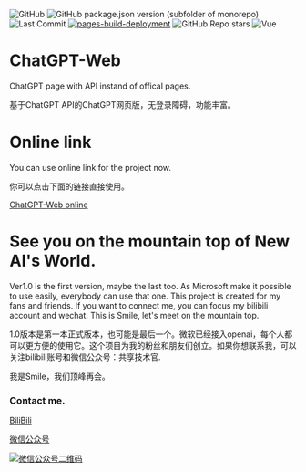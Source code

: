 
![GitHub](https://img.shields.io/github/license/Smeleo/ChatGPT-Web)
![GitHub package.json version (subfolder of monorepo)](https://img.shields.io/github/package-json/v/Smeleo/Chatgpt-Web?filename=chatgpt-web%2Fpackage.json)
![Last Commit](https://img.shields.io/github/last-commit/Smeleo/Chatgpt-Web)
[![pages-build-deployment](https://github.com/Smeleo/ChatGPT-Web/actions/workflows/pages/pages-build-deployment/badge.svg?branch=gh-pages)](https://github.com/Smeleo/ChatGPT-Web/actions/workflows/pages/pages-build-deployment)
![GitHub Repo stars](https://img.shields.io/github/stars/smeleo/ChatGPT-Web)
 ![Vue](https://img.shields.io/badge/Vue.js-35495E?logo=vue.js&logoColor=4FC08D)
# ChatGPT-Web
ChatGPT page with API instand of offical pages.

基于ChatGPT API的ChatGPT网页版，无登录障碍，功能丰富。

# Online link

You can use online link for the project now.

你可以点击下面的链接直接使用。

[ChatGPT-Web online](https://smeleo.github.io/ChatGPT-Web/ChatGPT-Web/)

# See you on the mountain top of New AI's World.

Ver1.0 is the first version, maybe the last too. As Microsoft make it possible to use easily, everybody can use that one. This project is created for my fans and friends. If you want to connect me, you can focus my bilibili account and wechat. This is Smile, let's meet on the mountain top.

1.0版本是第一本正式版本，也可能是最后一个。微软已经接入openai，每个人都可以更方便的使用它。这个项目为我的粉丝和朋友们创立。如果你想联系我，可以关注bilibili账号和微信公众号：共享技术官.

我是Smile，我们顶峰再会。

### Contact me.

[BiliBili](https://space.bilibili.com/34147682)

[微信公众号](https://mp.weixin.qq.com/s/PreIh5_A0Tuo4_D-7h61sw)

[![微信公众号二维码](https://i.postimg.cc/2jTQgP9g/qrcode-for-gh-0e5c8d2cb1b0-258.jpg)](https://postimg.cc/pyh5F1HB)
